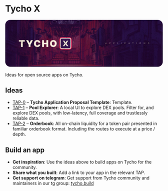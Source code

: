 # Tycho X
![Tycho X](./assets/tycho-x.png)

Ideas for open source apps on Tycho.

## Ideas
- [TAP-0](TAP-0.md) – **Tycho Application Proposal Template**: Template.
- [TAP-1](TAP-1.md) – **Pool Explorer**: A local UI to explore DEX pools. Filter for, and explore DEX pools, with low-latency, full coverage and trustlessly reliable data.
- [TAP-2](TAP-2.md) – **Orderbook**: All on-chain liquidity for a token pair presented in familiar orderbook format. Including the routes to execute at a price / depth.
## Build an app
- **Get inspiration**: Use the ideas above to build apps on Tycho for the community.
- **Share what you built**: Add a link to your app in the relevant TAP.
- **Get support on telegram**: Get support from Tycho community and maintainers in our tg group: [tycho.build](https://tycho.build/)